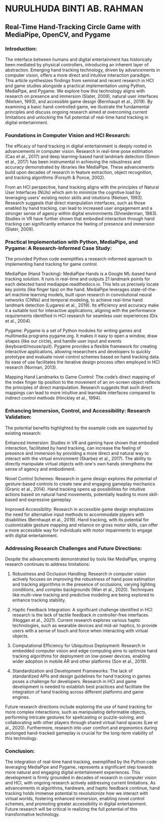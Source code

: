# NURULHUDA BINTI AB. RAHMAN

## Real-Time Hand-Tracking Circle Game with MediaPipe, OpenCV, and Pygame

### Introduction:

The interface between humans and digital entertainment has historically been mediated by physical controllers, introducing an inherent layer of abstraction. Emerging hand tracking technology, driven by advancements in computer vision, offers a more direct and intuitive interaction paradigm. This article synthesizes findings from seminal and recent research in HCI and game studies alongside a practical implementation using Python, MediaPipe, and Pygame. We explore how this technology aligns with research on presence and immersion (Slater, 2009), natural user interfaces (Nielsen, 1993), and accessible game design (Bernhaupt et al., 2019). By examining a basic hand-controlled game, we illustrate the fundamental principles and discuss ongoing research aimed at overcoming current limitations and unlocking the full potential of real-time hand tracking in digital entertainment.

### Foundations in Computer Vision and HCI Research:

The efficacy of hand tracking in digital entertainment is deeply rooted in advancements in computer vision. Research in real-time pose estimation (Cao et al., 2017) and deep learning-based hand landmark detection (Simon et al., 2017) has been instrumental in achieving the robustness and accuracy demonstrated by libraries like MediaPipe. These advancements build upon decades of research in feature extraction, object recognition, and tracking algorithms (Forsyth & Ponce, 2002).

From an HCI perspective, hand tracking aligns with the principles of Natural User Interfaces (NUIs) which aim to minimize the cognitive load by leveraging users' existing motor skills and intuitions (Nielsen, 1993). Research suggests that direct manipulation interfaces, such as those enabled by hand tracking, can lead to increased user engagement and a stronger sense of agency within digital environments (Shneiderman, 1983). Studies in VR have further shown that embodied interaction through hand tracking can significantly enhance the feeling of presence and immersion (Slater, 2009).

### Practical Implementation with Python, MediaPipe, and Pygame: A Research-Informed Case Study:

The provided Python code exemplifies a research-informed approach to implementing hand tracking for game control.

MediaPipe (Hand Tracking): MediaPipe Hands is a Google ML-based hand tracking solution. It runs in real-time and outputs 21 landmark points for each detected hand​
mediapipe.readthedocs.io. This lets us precisely locate key points (like finger tips) on the hand. MediaPipe leverages state-of-the-art machine learning models, built upon research in convolutional neural networks (CNNs) and temporal modeling, to achieve real-time hand landmark detection (Lugaresi et al., 2019). Its efficiency and accuracy make it a suitable tool for interactive applications, aligning with the performance requirements identified in HCI research for seamless user experiences (Dix et al., 2004).

Pygame: Pygame is a set of Python modules for writing games and multimedia programs​ pygame.org. It makes it easy to open a window, draw shapes (like our circle), and handle user input and events (keyboard/mouse/quit). Pygame provides a flexible framework for creating interactive applications, allowing researchers and developers to quickly prototype and evaluate novel control schemes based on hand tracking data. Its ease of use facilitates the iterative design process often employed in HCI research (Norman, 2013).

Mapping Hand Landmarks to Game Control: The code’s direct mapping of the index finger tip position to the movement of an on-screen object reflects the principles of direct manipulation. Research suggests that such direct mappings can lead to more intuitive and learnable interfaces compared to indirect control methods (Hinckley et al., 1994).

### Enhancing Immersion, Control, and Accessibility: Research Validation:

The potential benefits highlighted by the example code are supported by existing research:

Enhanced Immersion: Studies in VR and gaming have shown that embodied interaction, facilitated by hand tracking, can increase the feeling of presence and immersion by providing a more direct and natural way to interact with the virtual environment (Skarbez et al., 2017). The ability to directly manipulate virtual objects with one's own hands strengthens the sense of agency and embodiment.

Novel Control Schemes: Research in game design explores the potential of gesture-based controls to create new and engaging gameplay mechanics (Granic et al., 2014). Hand tracking opens up possibilities for intuitive actions based on natural hand movements, potentially leading to more skill-based and expressive gameplay.

Improved Accessibility: Research in accessible game design emphasizes the need for alternative input methods to accommodate players with disabilities (Bernhaupt et al., 2019). Hand tracking, with its potential for customizable gesture mapping and reliance on gross motor skills, can offer a more accessible way for individuals with motor impairments to engage with digital entertainment.

### Addressing Research Challenges and Future Directions:

Despite the advancements demonstrated by tools like MediaPipe, ongoing research continues to address limitations:

1. Robustness and Occlusion Handling: Research in computer vision actively focuses on improving the robustness of hand pose estimation and tracking algorithms in the presence of occlusions, varying lighting conditions, and complex backgrounds (Wan et al., 2020). Techniques like multi-view tracking and predictive modeling are being explored to enhance tracking stability.
   
2. Haptic Feedback Integration: A significant challenge identified in HCI research is the lack of tactile feedback in controller-free interfaces (Hoggan et al., 2021). Current research explores various haptic technologies, such as wearable devices and mid-air haptics, to provide users with a sense of touch and force when interacting with virtual objects.
   
3. Computational Efficiency for Ubiquitous Deployment: Research in embedded computer vision and edge computing aims to optimize hand tracking algorithms for deployment on low-power devices, enabling wider adoption in mobile AR and other platforms (Son et al., 2019).

4. Standardization and Development Frameworks: The lack of standardized APIs and design guidelines for hand tracking in games poses a challenge for developers. Research in HCI and game development is needed to establish best practices and facilitate the integration of hand tracking across different platforms and game engines.

Future research directions include exploring the use of hand tracking for more complex interactions, such as manipulating deformable objects, performing intricate gestures for spellcasting or puzzle-solving, and collaborating with other players through shared virtual hand spaces (Lee et al., 2020). Furthermore, research into user comfort and ergonomics during prolonged hand-tracked gameplay is crucial for the long-term viability of this technology.

### Conclusion:

The integration of real-time hand tracking, exemplified by the Python code leveraging MediaPipe and Pygame, represents a significant step towards more natural and engaging digital entertainment experiences. This development is firmly grounded in decades of research in computer vision and HCI, with ongoing research actively addressing current limitations. As advancements in algorithms, hardware, and haptic feedback continue, hand tracking holds immense potential to revolutionize how we interact with virtual worlds, fostering enhanced immersion, enabling novel control schemes, and promoting greater accessibility in digital entertainment. Future research will be critical in realizing the full potential of this transformative technology.
